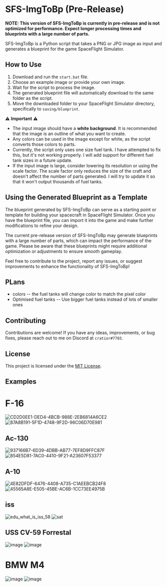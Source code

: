 # SFS-ImgToBp (Pre-Release)

**NOTE: This version of SFS-ImgToBp is currently in pre-release and is not optimized for performance. Expect longer processing times and blueprints with a large number of parts.**

SFS-ImgToBp is a Python script that takes a PNG or JPG image as input and generates a blueprint for the game SpaceFlight Simulator.

## How to Use

1. Download and run the `start.bat` file.
2. Choose an example image or provide your own image.
3. Wait for the script to process the image.
4. The generated blueprint file will automatically download to the same folder as the script.
5. Move the downloaded folder to your SpaceFlight Simulator directory, specifically to `saving/blueprint`.

⚠️ **Important** ⚠️
- The input image should have a **white background**. It is recommended that the image is an outline of what you want to create.
- Any colors can be used in the image except for white, as the script converts those colors to parts.
- Currently, the script only uses one size fuel tank. I have attempted to fix this, but it's not working properly. I will add support for different fuel tank sizes in a future update.
- If the input image is large, consider lowering its resolution or using the scale factor. The scale factor only reduces the size of the craft and doesn't affect the number of parts generated. I will try to update it so that it won't output thousands of fuel tanks.

## Using the Generated Blueprint as a Template

The blueprint generated by SFS-ImgToBp can serve as a starting point or template for building your spacecraft in SpaceFlight Simulator. Once you have the blueprint file, you can import it into the game and make further modifications to refine your design.

The current pre-release version of SFS-ImgToBp may generate blueprints with a large number of parts, which can impact the performance of the game. Please be aware that these blueprints might require additional optimization or adjustments to ensure smooth gameplay.

Feel free to contribute to the project, report any issues, or suggest improvements to enhance the functionality of SFS-ImgToBp!

## PLans

- colors
--  the fuel tanks will change color to match the pixel color
- Optimised fuel tanks
--  Use bigger fuel tanks instead of lots of smaller ones

## Contributing

Contributions are welcome! If you have any ideas, improvements, or bug fixes, please reach out to me on Discord at `cratior#7703`.

## License

This project is licensed under the [MIT License](LICENSE).

## Examples

# F-16
![CD2D0EE1-DED4-4BCB-988E-2EB6814A6CE2](https://github.com/Cratior/SFS-ImgToBp/assets/55932656/601fa77a-4f1a-4e65-8058-5444c260d0d1)
![87A8B191-5F1D-4748-9F2D-96C06D70E981](https://github.com/Cratior/SFS-ImgToBp/assets/55932656/60cf70b7-8cfa-4115-ac19-bc1c08722df9)

## Ac-130
![937166B7-6D39-4DBB-AB77-7EF8D9FFC87F](https://github.com/Cratior/SFS-ImgToBp/assets/55932656/003d7f73-319b-4608-bdbd-52173d8ba0a3)
![854E5D81-7AC0-4410-9F21-A23607F53377](https://github.com/Cratior/SFS-ImgToBp/assets/55932656/cc9f2185-9972-4689-b022-ca10cd4106ef)

## A-10
![4E82DFDF-6476-4408-A735-C1AEEBCB24F8](https://github.com/Cratior/SFS-ImgToBp/assets/55932656/dcbae46c-aa31-4dbf-ade0-a541ac18b925)
![45565A8E-E505-45BE-AC6B-1CC73EE4975B](https://github.com/Cratior/SFS-ImgToBp/assets/55932656/9a3241f2-897e-4fb9-90d1-c0729709ca07)

## iss
![edu_what_is_iss_58](https://github.com/Cratior/SFS-ImgToBp/assets/55932656/6f2bd604-1894-4347-8035-59c484ce88bb)
![sat](https://github.com/Cratior/SFS-ImgToBp/assets/55932656/ffae9951-d659-4ea2-95d6-a37392e22c36)

## USS CV-59 Forrestal
![image](https://github.com/Cratior/SFS-ImgToBp/assets/55932656/8962d87b-0081-4e1a-af2c-b2cf153eb823)
![image](https://github.com/Cratior/SFS-ImgToBp/assets/55932656/1d727d2d-4e34-4774-b659-ab5d39fc949e)

# BMW M4
![image](https://github.com/Cratior/SFS-ImgToBp/assets/55932656/a8d744ec-0112-44a0-b520-55345f98950e)
![image](https://github.com/Cratior/SFS-ImgToBp/assets/55932656/06013023-acf6-4c27-a532-e1edb2f017f0)

